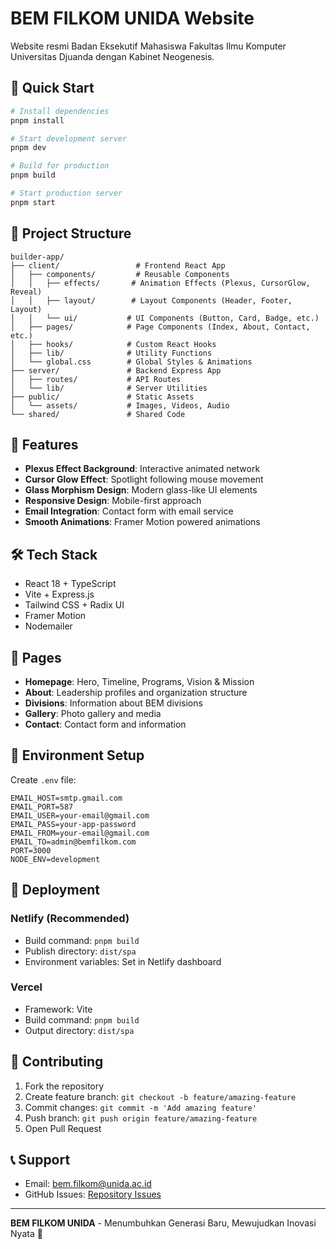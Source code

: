 # BEM FILKOM UNIDA Website

Website resmi Badan Eksekutif Mahasiswa Fakultas Ilmu Komputer Universitas Djuanda dengan Kabinet Neogenesis.

## 🚀 Quick Start

```bash
# Install dependencies
pnpm install

# Start development server
pnpm dev

# Build for production
pnpm build

# Start production server
pnpm start
```

## 📁 Project Structure

```
builder-app/
├── client/                 # Frontend React App
│   ├── components/         # Reusable Components
│   │   ├── effects/       # Animation Effects (Plexus, CursorGlow, Reveal)
│   │   ├── layout/        # Layout Components (Header, Footer, Layout)
│   │   └── ui/           # UI Components (Button, Card, Badge, etc.)
│   ├── pages/            # Page Components (Index, About, Contact, etc.)
│   ├── hooks/            # Custom React Hooks
│   ├── lib/              # Utility Functions
│   └── global.css        # Global Styles & Animations
├── server/               # Backend Express App
│   ├── routes/           # API Routes
│   └── lib/              # Server Utilities
├── public/               # Static Assets
│   └── assets/           # Images, Videos, Audio
└── shared/               # Shared Code
```

## 🎨 Features

- **Plexus Effect Background**: Interactive animated network
- **Cursor Glow Effect**: Spotlight following mouse movement
- **Glass Morphism Design**: Modern glass-like UI elements
- **Responsive Design**: Mobile-first approach
- **Email Integration**: Contact form with email service
- **Smooth Animations**: Framer Motion powered animations

## 🛠️ Tech Stack

- React 18 + TypeScript
- Vite + Express.js
- Tailwind CSS + Radix UI
- Framer Motion
- Nodemailer

## 📄 Pages

- **Homepage**: Hero, Timeline, Programs, Vision & Mission
- **About**: Leadership profiles and organization structure
- **Divisions**: Information about BEM divisions
- **Gallery**: Photo gallery and media
- **Contact**: Contact form and information

## 🔧 Environment Setup

Create `.env` file:
```env
EMAIL_HOST=smtp.gmail.com
EMAIL_PORT=587
EMAIL_USER=your-email@gmail.com
EMAIL_PASS=your-app-password
EMAIL_FROM=your-email@gmail.com
EMAIL_TO=admin@bemfilkom.com
PORT=3000
NODE_ENV=development
```

## 📱 Deployment

### Netlify (Recommended)
- Build command: `pnpm build`
- Publish directory: `dist/spa`
- Environment variables: Set in Netlify dashboard

### Vercel
- Framework: Vite
- Build command: `pnpm build`
- Output directory: `dist/spa`

## 🤝 Contributing

1. Fork the repository
2. Create feature branch: `git checkout -b feature/amazing-feature`
3. Commit changes: `git commit -m 'Add amazing feature'`
4. Push branch: `git push origin feature/amazing-feature`
5. Open Pull Request

## 📞 Support

- Email: bem.filkom@unida.ac.id
- GitHub Issues: [Repository Issues](https://github.com/your-repo/issues)

---

**BEM FILKOM UNIDA** - Menumbuhkan Generasi Baru, Mewujudkan Inovasi Nyata 🚀
